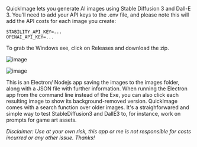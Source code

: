 QuickImage lets you generate AI images using Stable Diffusion 3 and Dall-E 3. You'll need to add your API keys to the .env file, and please note this will add the API costs for each image you create:

    STABILITY_API_KEY=...
    OPENAI_API_KEY=...

To grab the Windows exe, click on Releases and download the zip.

![image](https://github.com/JPhilipp/quickimage/assets/1754503/3a8e4843-4811-422b-8444-b0457732a447)

![image](https://github.com/JPhilipp/quickimage/assets/1754503/5d20992e-cacf-4ea2-9696-1fd65142c125)

This is an Electron/ Nodejs app saving the images to the images folder, along with a JSON file with further information. When running the Electron app from the command line instead of the Exe, you can also click each resulting image to show its background-removed version. QuickImage comes with a search function over older images. It's a straighforwared and simple way to test StableDiffusion3 and DallE3 to, for instance, work on prompts for game art assets.

_Disclaimer: Use at your own risk, this app or me is not responsible for costs incurred or any other issue. Thanks!_
